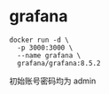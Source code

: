 # grafana



```shell
docker run -d \
  -p 3000:3000 \
  --name grafana \
  grafana/grafana:8.5.2
```



初始账号密码均为 admin
